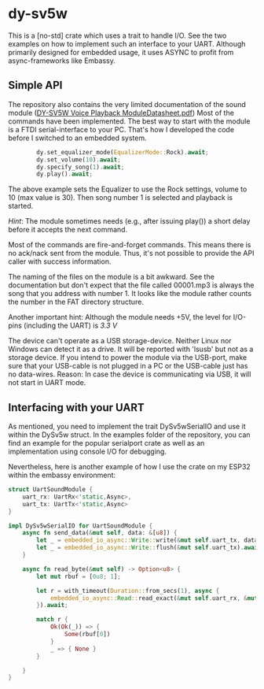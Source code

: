 # dy-sv5w
This is a [no-std] crate which uses a trait to handle I/O. 
See the two examples on how to implement such an interface to your UART.
Although primarily designed for embedded usage, it uses ASYNC to profit from async-frameworks like Embassy.

## Simple API
The repository also contains the very limited documentation of the sound module ([DY-SV5W Voice Playback ModuleDatasheet.pdf](DY-SV5W%20Voice%20Playback%20ModuleDatasheet.pdf))
Most of the commands have been implemented. The best way to start with the module is a FTDI serial-interface to your PC.
That's how I developed the code before I switched to an embedded system.

```rust
        dy.set_equalizer_mode(EqualizerMode::Rock).await;
        dy.set_volume(10).await;
        dy.specify_song(1).await;
        dy.play().await;
```
The above example sets the Equalizer to use the Rock settings, volume to 10 (max value is 30). Then song number 1 is selected and playback is started.

*Hint*: The module sometimes needs (e.g., after issuing play()) a short delay before it accepts the next command.

Most of the commands are fire-and-forget commands. This means there is no ack/nack sent from the module. Thus, it's not possible to provide the API caller with success information.

The naming of the files on the module is a bit awkward. See the documentation but don't expect that the file called 00001.mp3 is always the song that you address with number 1.
It looks like the module rather counts the number in the FAT directory structure.

Another important hint: Although the module needs +5V, the level for I/O-pins (including the UART) is *3.3 V*

The device can't operate as a USB storage-device. Neither Linux nor Windows can detect it as a drive.
It will be reported with 'lsusb' but not as a storage device.
If you intend to power the module via the USB-port, make sure that your USB-cable is not plugged in a PC or the USB-cable just has no data-wires.
Reason: In case the device is communicating via USB, it will not start in UART mode.

## Interfacing with your UART
As mentioned, you need to implement the trait DySv5wSerialIO and use it within the DySv5w struct. 
In the examples folder of the repository, you can find an example for the popular serialport crate as well as an implementation using console I/O for debugging.

Nevertheless, here is another example of how I use the crate on my ESP32 within the embassy environment:
```rust
struct UartSoundModule {
    uart_rx: UartRx<'static,Async>,
    uart_tx: UartTx<'static,Async>
}

impl DySv5wSerialIO for UartSoundModule {
    async fn send_data(&mut self, data: &[u8]) {
        let _ = embedded_io_async::Write::write(&mut self.uart_tx, data).await;
        let _ = embedded_io_async::Write::flush(&mut self.uart_tx).await;
    }

    async fn read_byte(&mut self) -> Option<u8> {
        let mut rbuf = [0u8; 1];

        let r = with_timeout(Duration::from_secs(1), async {
            embedded_io_async::Read::read_exact(&mut self.uart_rx, &mut rbuf).await
        }).await;

        match r {
            Ok(Ok(_)) => {
                Some(rbuf[0])
            }
            _ => { None }
        }

    }
}

```
